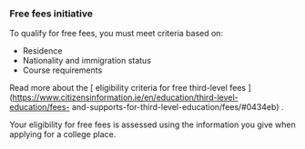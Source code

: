 ###  **Free fees initiative**

To qualify for free fees, you must meet criteria based on:

  * Residence 
  * Nationality and immigration status 
  * Course requirements 

Read more about the [ eligibility criteria for free third-level fees
](https://www.citizensinformation.ie/en/education/third-level-education/fees-
and-supports-for-third-level-education/fees/#0434eb) .

Your eligibility for free fees is assessed using the information you give when
applying for a college place.

